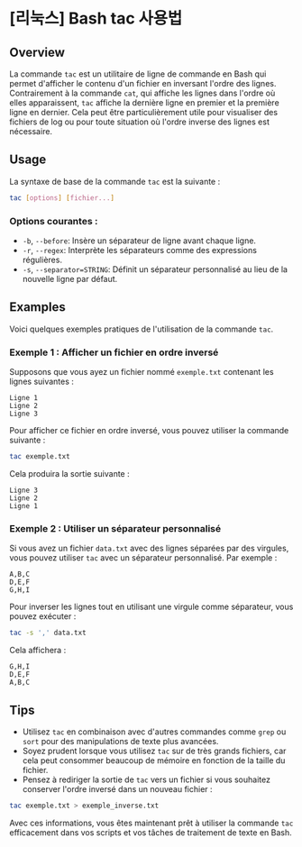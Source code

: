 # [리눅스] Bash tac 사용법

## Overview
La commande `tac` est un utilitaire de ligne de commande en Bash qui permet d'afficher le contenu d'un fichier en inversant l'ordre des lignes. Contrairement à la commande `cat`, qui affiche les lignes dans l'ordre où elles apparaissent, `tac` affiche la dernière ligne en premier et la première ligne en dernier. Cela peut être particulièrement utile pour visualiser des fichiers de log ou pour toute situation où l'ordre inverse des lignes est nécessaire.

## Usage
La syntaxe de base de la commande `tac` est la suivante :

```bash
tac [options] [fichier...]
```

### Options courantes :
- `-b`, `--before`: Insère un séparateur de ligne avant chaque ligne.
- `-r`, `--regex`: Interprète les séparateurs comme des expressions régulières.
- `-s`, `--separator=STRING`: Définit un séparateur personnalisé au lieu de la nouvelle ligne par défaut.

## Examples
Voici quelques exemples pratiques de l'utilisation de la commande `tac`.

### Exemple 1 : Afficher un fichier en ordre inversé
Supposons que vous ayez un fichier nommé `exemple.txt` contenant les lignes suivantes :

```
Ligne 1
Ligne 2
Ligne 3
```

Pour afficher ce fichier en ordre inversé, vous pouvez utiliser la commande suivante :

```bash
tac exemple.txt
```

Cela produira la sortie suivante :

```
Ligne 3
Ligne 2
Ligne 1
```

### Exemple 2 : Utiliser un séparateur personnalisé
Si vous avez un fichier `data.txt` avec des lignes séparées par des virgules, vous pouvez utiliser `tac` avec un séparateur personnalisé. Par exemple :

```
A,B,C
D,E,F
G,H,I
```

Pour inverser les lignes tout en utilisant une virgule comme séparateur, vous pouvez exécuter :

```bash
tac -s ',' data.txt
```

Cela affichera :

```
G,H,I
D,E,F
A,B,C
```

## Tips
- Utilisez `tac` en combinaison avec d'autres commandes comme `grep` ou `sort` pour des manipulations de texte plus avancées.
- Soyez prudent lorsque vous utilisez `tac` sur de très grands fichiers, car cela peut consommer beaucoup de mémoire en fonction de la taille du fichier.
- Pensez à rediriger la sortie de `tac` vers un fichier si vous souhaitez conserver l'ordre inversé dans un nouveau fichier :

```bash
tac exemple.txt > exemple_inverse.txt
```

Avec ces informations, vous êtes maintenant prêt à utiliser la commande `tac` efficacement dans vos scripts et vos tâches de traitement de texte en Bash.